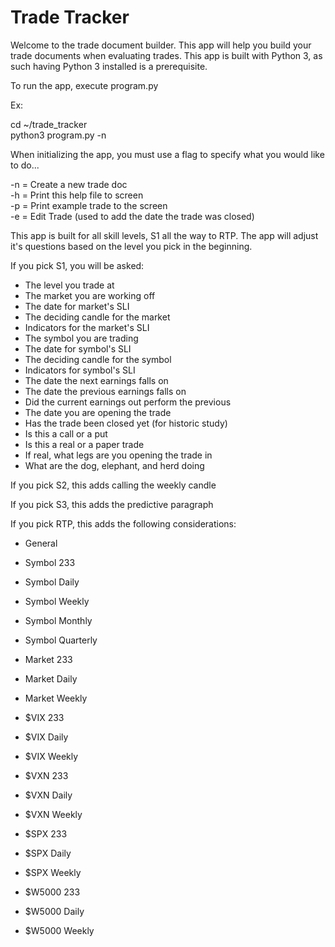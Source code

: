 # Trade Tracker

Welcome to the trade document builder. This app will help you build your trade documents when evaluating trades. This app is built with Python 3, as such having Python 3 installed is a prerequisite.

To run the app, execute program.py

Ex:

cd ~/trade_tracker  
python3 program.py -n  

When initializing the app, you must use a flag to specify what you would like to do...


-n = Create a new trade doc  
-h = Print this help file to screen  
-p = Print example trade to the screen  
-e = Edit Trade (used to add the date the trade was closed)  

This app is built for all skill levels, S1 all the way to RTP. The app will adjust it's questions based on the level you pick in the beginning.

If you pick S1, you will be asked:

- The level you trade at
- The market you are working off
- The date for market's SLI
- The deciding candle for the market
- Indicators for the market's SLI
- The symbol you are trading
- The date for symbol's SLI
- The deciding candle for the symbol
- Indicators for symbol's SLI
- The date the next earnings falls on
- The date the previous earnings falls on
- Did the current earnings out perform the previous
- The date you are opening the trade
- Has the trade been closed yet (for historic study)
- Is this a call or a put
- Is this a real or a paper trade
- If real, what legs are you opening the trade in
- What are the dog, elephant, and herd doing


If you pick S2, this adds calling the weekly candle


If you pick S3, this adds the predictive paragraph


If you pick RTP, this adds the following considerations:

- General

- Symbol 233
- Symbol Daily
- Symbol Weekly
- Symbol Monthly
- Symbol Quarterly

- Market 233
- Market Daily
- Market Weekly

- $VIX 233
- $VIX Daily
- $VIX Weekly

- $VXN 233
- $VXN Daily
- $VXN Weekly

- $SPX 233
- $SPX Daily
- $SPX Weekly

- $W5000 233
- $W5000 Daily
- $W5000 Weekly
